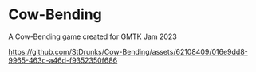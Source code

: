 # Cow-Bending
A Cow-Bending game created for GMTK Jam 2023

https://github.com/StDrunks/Cow-Bending/assets/62108409/016e9dd8-9965-463c-a46d-f9352350f686

